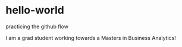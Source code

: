 # hello-world
practicing the github flow

I am a grad student working towards a Masters in Business Analytics!
